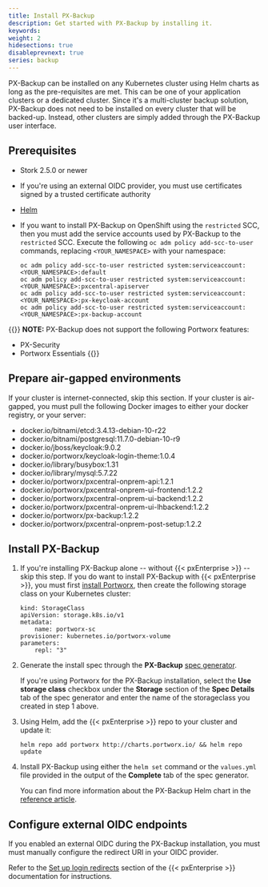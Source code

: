 ```yaml
---
title: Install PX-Backup
description: Get started with PX-Backup by installing it.
keywords:
weight: 2
hidesections: true
disableprevnext: true
series: backup
---
```


PX-Backup can be installed on any Kubernetes cluster using Helm charts as long as the pre-requisites are met. This can be one of your application clusters or a dedicated cluster. Since it's a multi-cluster backup solution, PX-Backup does not need to be installed on every cluster that will be backed-up. Instead, other clusters are simply added through the PX-Backup user interface.

## Prerequisites

* Stork 2.5.0 or newer
* If you're using an external OIDC provider, you must use certificates signed by a trusted certificate authority
* [Helm](https://helm.sh/docs/intro/install/)
* If you want to install PX-Backup on OpenShift using the `restricted` SCC, then you must add the service accounts used by PX-Backup to the `restricted` SCC. Execute the following `oc adm policy add-scc-to-user` commands, replacing `<YOUR_NAMESPACE>` with your namespace:

    ```text
    oc adm policy add-scc-to-user restricted system:serviceaccount:<YOUR_NAMESPACE>:default
    oc adm policy add-scc-to-user restricted system:serviceaccount:<YOUR_NAMESPACE>:pxcentral-apiserver
    oc adm policy add-scc-to-user restricted system:serviceaccount:<YOUR_NAMESPACE>:px-keycloak-account
    oc adm policy add-scc-to-user restricted system:serviceaccount:<YOUR_NAMESPACE>:px-backup-account
    ```

{{<info>}}
**NOTE:** PX-Backup does not support the following Portworx features:

* PX-Security
* Portworx Essentials
{{</info>}}

## Prepare air-gapped environments

If your cluster is internet-connected, skip this section. If your cluster is air-gapped, you must pull the following Docker images to either your docker registry, or your server:

* docker.io/bitnami/etcd:3.4.13-debian-10-r22
* docker.io/bitnami/postgresql:11.7.0-debian-10-r9
* docker.io/jboss/keycloak:9.0.2
* docker.io/portworx/keycloak-login-theme:1.0.4
* docker.io/library/busybox:1.31
* docker.io/library/mysql:5.7.22
* docker.io/portworx/pxcentral-onprem-api:1.2.1
* docker.io/portworx/pxcentral-onprem-ui-frontend:1.2.2
* docker.io/portworx/pxcentral-onprem-ui-backend:1.2.2
* docker.io/portworx/pxcentral-onprem-ui-lhbackend:1.2.2
* docker.io/portworx/px-backup:1.2.2
* docker.io/portworx/pxcentral-onprem-post-setup:1.2.2

## Install PX-Backup

1. If you're installing PX-Backup alone -- without {{< pxEnterprise >}} -- skip this step. If you do want to install PX-Backup with {{< pxEnterprise >}}, you must first [install Portworx](https://docs.portworx.com/portworx-install-with-kubernetes/), then create the following storage class on your Kubernetes cluster:

    ```text
    kind: StorageClass
    apiVersion: storage.k8s.io/v1
    metadata:
        name: portworx-sc
    provisioner: kubernetes.io/portworx-volume
    parameters:
        repl: "3"
    ```

2. Generate the install spec through the **PX-Backup** [spec generator](https://central.portworx.com/specGen/wizard).

     If you're using Portworx for the PX-Backup installation, select the **Use storage class** checkbox under the **Storage** section of the **Spec Details** tab of the spec generator and enter the name of the storageclass you created in step 1 above.

2. Using Helm, add the {{< pxEnterprise >}} repo to your cluster and update it:
    <!-- I may instead just push these two steps together and refer users to the spec generator -->

    ```text
    helm repo add portworx http://charts.portworx.io/ && helm repo update
    ```

2. Install PX-Backup using either the `helm set` command or the `values.yml` file provided in the output of the **Complete** tab of the spec generator.

    You can find more information about the PX-Backup Helm chart in the [reference article](/reference/install-helm-chart/).

## Configure external OIDC endpoints

If you enabled an external OIDC during the PX-Backup installation, you must must manually configure the redirect URI in your OIDC provider.

Refer to the [Set up login redirects](https://docs.portworx.com/portworx-install-with-kubernetes/operate-and-maintain-on-kubernetes/pxcentral-onprem/set-up-login-redirects) section of the {{< pxEnterprise >}} documentation for instructions.


